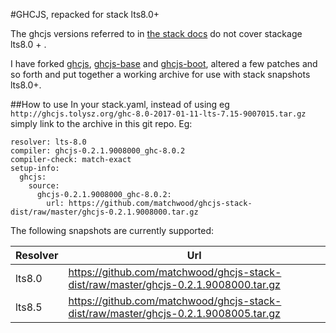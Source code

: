 #GHCJS, repacked for stack lts8.0+

The ghcjs versions referred to in [the stack docs](https://docs.haskellstack.org/en/stable/ghcjs/) do not cover stackage lts8.0 + .

I have forked [ghcjs](https://github.com/matchwood/ghcjs), [ghcjs-base](https://github.com/matchwood/ghcjs-base) and [ghcjs-boot](https://github.com/matchwood/ghcjs-boot), altered a few patches and so forth and put together a working archive for use with stack snapshots lts8.0+. 

##How to use
In your stack.yaml, instead of using eg `http://ghcjs.tolysz.org/ghc-8.0-2017-01-11-lts-7.15-9007015.tar.gz` simply link to the archive in this git repo.
Eg: 

    resolver: lts-8.0
    compiler: ghcjs-0.2.1.9008000_ghc-8.0.2
    compiler-check: match-exact
    setup-info:
      ghcjs:
        source:
          ghcjs-0.2.1.9008000_ghc-8.0.2:
            url: https://github.com/matchwood/ghcjs-stack-dist/raw/master/ghcjs-0.2.1.9008000.tar.gz

The following snapshots are currently supported:

| Resolver | Url |
| --- | --- |
| lts8.0 | https://github.com/matchwood/ghcjs-stack-dist/raw/master/ghcjs-0.2.1.9008000.tar.gz |
| lts8.5 | https://github.com/matchwood/ghcjs-stack-dist/raw/master/ghcjs-0.2.1.9008005.tar.gz |

